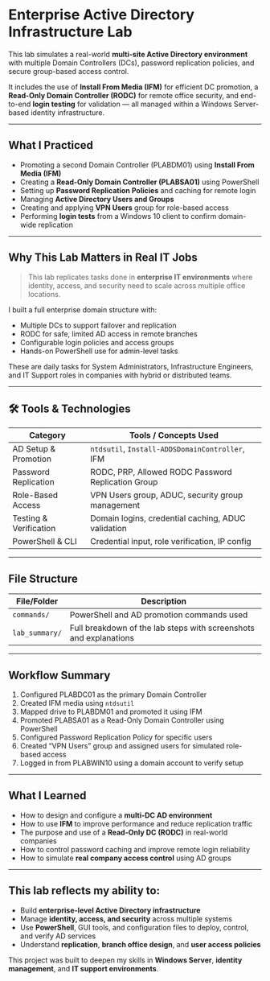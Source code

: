 #  Enterprise Active Directory Infrastructure Lab

This lab simulates a real-world **multi-site Active Directory environment** with multiple Domain Controllers (DCs), password replication policies, and secure group-based access control.

It includes the use of **Install From Media (IFM)** for efficient DC promotion, a **Read-Only Domain Controller (RODC)** for remote office security, and end-to-end **login testing** for validation — all managed within a Windows Server-based identity infrastructure.

---

##  What I Practiced

- Promoting a second Domain Controller (PLABDM01) using **Install From Media (IFM)**
- Creating a **Read-Only Domain Controller (PLABSA01)** using PowerShell
- Setting up **Password Replication Policies** and caching for remote login
- Managing **Active Directory Users and Groups**
- Creating and applying **VPN Users** group for role-based access
- Performing **login tests** from a Windows 10 client to confirm domain-wide replication

---

##  Why This Lab Matters in Real IT Jobs

> This lab replicates tasks done in **enterprise IT environments** where identity, access, and security need to scale across multiple office locations.

I built a full enterprise domain structure with:
-  Multiple DCs to support failover and replication
-  RODC for safe, limited AD access in remote branches
-  Configurable login policies and access groups
-  Hands-on PowerShell use for admin-level tasks

These are daily tasks for System Administrators, Infrastructure Engineers, and IT Support roles in companies with hybrid or distributed teams.

---

## 🛠 Tools & Technologies

| Category                 | Tools / Concepts Used                               |
|--------------------------|-----------------------------------------------------|
| AD Setup & Promotion     | `ntdsutil`, `Install-ADDSDomainController`, IFM     |
| Password Replication     | RODC, PRP, Allowed RODC Password Replication Group  |
| Role-Based Access        | VPN Users group, ADUC, security group management    |
| Testing & Verification   | Domain logins, credential caching, ADUC validation  |
| PowerShell & CLI         | Credential input, role verification, IP config      |

---

##  File Structure

| File/Folder         | Description |
|---------------------|-------------|
| `commands/`         | PowerShell and AD promotion commands used |
| `lab_summary/`      |Full breakdown of the lab steps with screenshots and explanations |

---

##  Workflow Summary

1. Configured PLABDC01 as the primary Domain Controller  
2. Created IFM media using `ntdsutil`  
3. Mapped drive to PLABDM01 and promoted it using IFM  
4. Promoted PLABSA01 as a Read-Only Domain Controller using PowerShell  
5. Configured Password Replication Policy for specific users  
6. Created “VPN Users” group and assigned users for simulated role-based access  
7. Logged in from PLABWIN10 using a domain account to verify setup

---

## What I Learned

- How to design and configure a **multi-DC AD environment**  
- How to use **IFM** to improve performance and reduce replication traffic  
- The purpose and use of a **Read-Only DC (RODC)** in real-world companies  
- How to control password caching and improve remote login reliability  
- How to simulate **real company access control** using AD groups

---


## This lab reflects my ability to:

- Build **enterprise-level Active Directory infrastructure**
- Manage **identity, access, and security** across multiple systems
- Use **PowerShell**, GUI tools, and configuration files to deploy, control, and verify AD services
- Understand **replication**, **branch office design**, and **user access policies**

This project was built to deepen my skills in **Windows Server**, **identity management**, and **IT support environments**.
